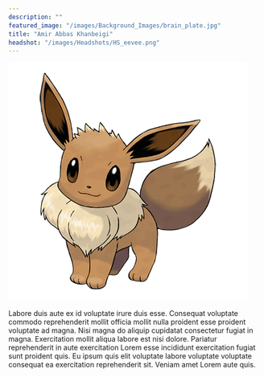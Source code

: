 ```yaml
---
description: ""
featured_image: "/images/Background_Images/brain_plate.jpg"
title: "Amir Abbas Khanbeigi"
headshot: "/images/Headshots/HS_eevee.png"
---
```


![img](/images/Headshots/HS_eevee.png)

Labore duis aute ex id voluptate irure duis esse. Consequat voluptate commodo reprehenderit mollit officia mollit nulla proident esse proident voluptate ad magna. Nisi magna do aliquip cupidatat consectetur fugiat in magna. Exercitation mollit aliqua labore est nisi dolore. Pariatur reprehenderit in aute exercitation Lorem esse incididunt exercitation fugiat sunt proident quis. Eu ipsum quis elit voluptate labore voluptate voluptate consequat ea exercitation reprehenderit sit. Veniam amet Lorem aute quis.
